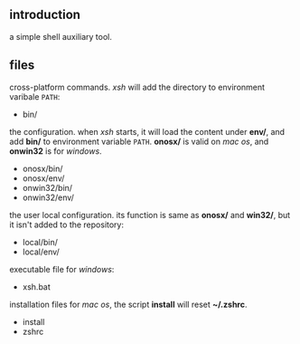 ## introduction

a simple shell auxiliary tool.

## files

cross-platform commands. _xsh_ will add the directory to environment varibale `PATH`:

- bin/

the configuration. when _xsh_ starts, it will load the content under **env/**,
and add **bin/** to environment variable `PATH`.
**onosx/** is valid on _mac os_, and **onwin32** is for _windows_.

- onosx/bin/
- onosx/env/
- onwin32/bin/
- onwin32/env/

the user local configuration. its function is same as **onosx/** and **win32/**,
but it isn't added to the repository:

- local/bin/
- local/env/

executable file for _windows_:

- xsh.bat

installation files for _mac os_,
the script **install** will reset **~/.zshrc**.

- install
- zshrc
